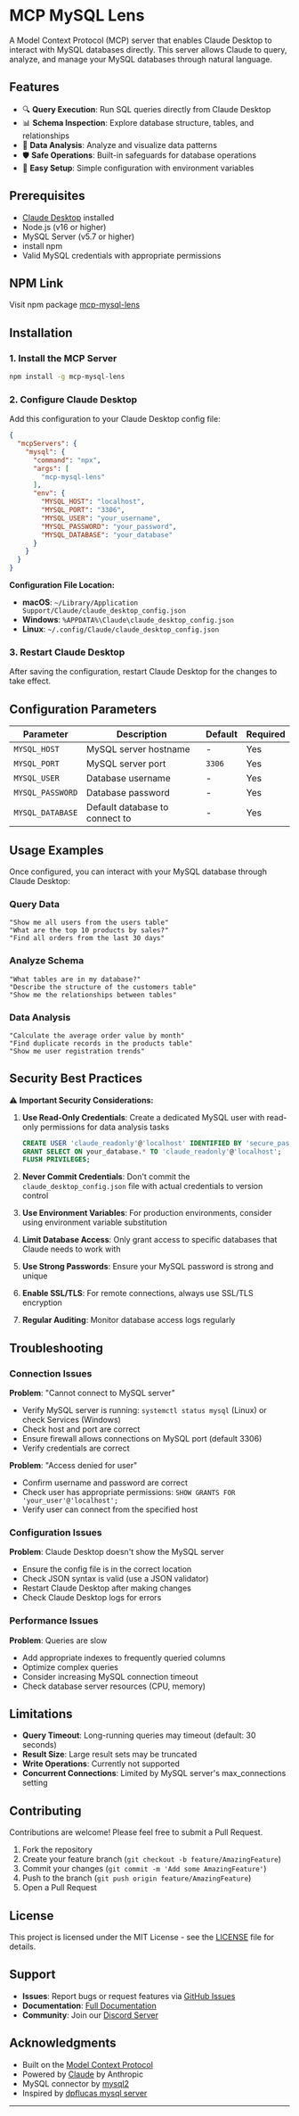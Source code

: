 # MCP MySQL Lens

A Model Context Protocol (MCP) server that enables Claude Desktop to interact with MySQL databases directly. This server allows Claude to query, analyze, and manage your MySQL databases through natural language.

## Features

- 🔍 **Query Execution**: Run SQL queries directly from Claude Desktop
- 📊 **Schema Inspection**: Explore database structure, tables, and relationships
- 🔄 **Data Analysis**: Analyze and visualize data patterns
- 🛡️ **Safe Operations**: Built-in safeguards for database operations
- 🚀 **Easy Setup**: Simple configuration with environment variables

## Prerequisites

- [Claude Desktop](https://claude.ai/download) installed
- Node.js (v16 or higher)
- MySQL Server (v5.7 or higher)
- install npm
- Valid MySQL credentials with appropriate permissions

## NPM Link

Visit npm package [mcp-mysql-lens](https://www.npmjs.com/package/mcp-mysql-lens)

## Installation

### 1. Install the MCP Server

```bash
npm install -g mcp-mysql-lens
```

### 2. Configure Claude Desktop

Add this configuration to your Claude Desktop config file:

```json
{
  "mcpServers": {
    "mysql": {
      "command": "npx",
      "args": [
        "mcp-mysql-lens"
      ],
      "env": {
        "MYSQL_HOST": "localhost",
        "MYSQL_PORT": "3306",
        "MYSQL_USER": "your_username",
        "MYSQL_PASSWORD": "your_password",
        "MYSQL_DATABASE": "your_database"
      }
    }
  }
}
```

**Configuration File Location:**
- **macOS**: `~/Library/Application Support/Claude/claude_desktop_config.json`
- **Windows**: `%APPDATA%\Claude\claude_desktop_config.json`
- **Linux**: `~/.config/Claude/claude_desktop_config.json`

### 3. Restart Claude Desktop

After saving the configuration, restart Claude Desktop for the changes to take effect.

## Configuration Parameters

| Parameter | Description | Default | Required |
|-----------|-------------|---------|----------|
| `MYSQL_HOST` | MySQL server hostname | - | Yes |
| `MYSQL_PORT` | MySQL server port | `3306` | Yes |
| `MYSQL_USER` | Database username | - | Yes |
| `MYSQL_PASSWORD` | Database password | - | Yes |
| `MYSQL_DATABASE` | Default database to connect to | - | Yes |

## Usage Examples

Once configured, you can interact with your MySQL database through Claude Desktop:

### Query Data
```
"Show me all users from the users table"
"What are the top 10 products by sales?"
"Find all orders from the last 30 days"
```

### Analyze Schema
```
"What tables are in my database?"
"Describe the structure of the customers table"
"Show me the relationships between tables"
```

### Data Analysis
```
"Calculate the average order value by month"
"Find duplicate records in the products table"
"Show me user registration trends"
```

## Security Best Practices

⚠️ **Important Security Considerations:**

1. **Use Read-Only Credentials**: Create a dedicated MySQL user with read-only permissions for data analysis tasks
   ```sql
   CREATE USER 'claude_readonly'@'localhost' IDENTIFIED BY 'secure_password';
   GRANT SELECT ON your_database.* TO 'claude_readonly'@'localhost';
   FLUSH PRIVILEGES;
   ```

2. **Never Commit Credentials**: Don't commit the `claude_desktop_config.json` file with actual credentials to version control

3. **Use Environment Variables**: For production environments, consider using environment variable substitution

4. **Limit Database Access**: Only grant access to specific databases that Claude needs to work with

5. **Use Strong Passwords**: Ensure your MySQL password is strong and unique

6. **Enable SSL/TLS**: For remote connections, always use SSL/TLS encryption

7. **Regular Auditing**: Monitor database access logs regularly

## Troubleshooting

### Connection Issues

**Problem**: "Cannot connect to MySQL server"
- Verify MySQL server is running: `systemctl status mysql` (Linux) or check Services (Windows)
- Check host and port are correct
- Ensure firewall allows connections on MySQL port (default 3306)
- Verify credentials are correct

**Problem**: "Access denied for user"
- Confirm username and password are correct
- Check user has appropriate permissions: `SHOW GRANTS FOR 'your_user'@'localhost';`
- Verify user can connect from the specified host

### Configuration Issues

**Problem**: Claude Desktop doesn't show the MySQL server
- Ensure the config file is in the correct location
- Check JSON syntax is valid (use a JSON validator)
- Restart Claude Desktop after making changes
- Check Claude Desktop logs for errors

### Performance Issues

**Problem**: Queries are slow
- Add appropriate indexes to frequently queried columns
- Optimize complex queries
- Consider increasing MySQL connection timeout
- Check database server resources (CPU, memory)

## Limitations

- **Query Timeout**: Long-running queries may timeout (default: 30 seconds)
- **Result Size**: Large result sets may be truncated
- **Write Operations**: Currently not supported
- **Concurrent Connections**: Limited by MySQL server's max_connections setting

## Contributing

Contributions are welcome! Please feel free to submit a Pull Request.

1. Fork the repository
2. Create your feature branch (`git checkout -b feature/AmazingFeature`)
3. Commit your changes (`git commit -m 'Add some AmazingFeature'`)
4. Push to the branch (`git push origin feature/AmazingFeature`)
5. Open a Pull Request

## License

This project is licensed under the MIT License - see the [LICENSE](LICENSE) file for details.

## Support

- **Issues**: Report bugs or request features via [GitHub Issues](https://github.com/yourusername/mcp-mysql-lens/issues)
- **Documentation**: [Full Documentation](https://github.com/yourusername/mcp-mysql-lens/wiki)
- **Community**: Join our [Discord Server](https://discord.gg/example)

## Acknowledgments

- Built on the [Model Context Protocol](https://modelcontextprotocol.io)
- Powered by [Claude](https://claude.ai) by Anthropic
- MySQL connector by [mysql2](https://github.com/sidorares/node-mysql2)
- Inspired by [dpflucas mysql server](https://github.com/dpflucas/mysql-mcp-server)

---


